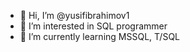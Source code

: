 - 👋 Hi, I’m @yusifibrahimov1
- 👀 I’m interested in SQL programmer
- 🌱 I’m currently learning MSSQL, T/SQL
